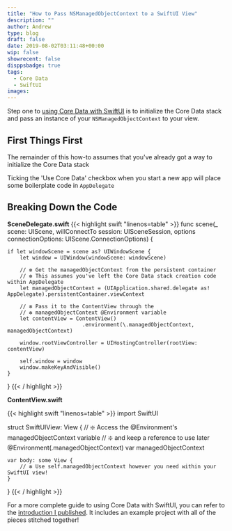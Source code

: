 ```yaml
---
title: "How to Pass NSManagedObjectContext to a SwiftUI View"
description: ""
author: Andrew
type: blog
draft: false
date: 2019-08-02T03:11:48+00:00
wip: false
showrecent: false
disppsbadge: true
tags:
  - Core Data
  - SwiftUI
images:
---
```


Step one to [using Core Data with SwiftUI](/blog/ios-development/data-persistence/using-core-data-with-swiftui-introduction/) is to initialize the Core Data stack and pass an instance of your `NSManagedObjectContext` to your view.

## First Things First
The remainder of this how-to assumes that you've already got a way to initialize the Core Data stack

Ticking the 'Use Core Data' checkbox when you start a new app will place some boilerplate code in `AppDelegate`

## Breaking Down the Code

**SceneDelegate.swift**
{{< highlight swift "linenos=table" >}}
func scene(_ scene: UIScene, 
            willConnectTo session: UISceneSession, 
            options connectionOptions: UIScene.ConnectionOptions) {

    if let windowScene = scene as? UIWindowScene {
        let window = UIWindow(windowScene: windowScene)
        
        // ❇️ Get the managedObjectContext from the persistent container
        // ❇️ This assumes you've left the Core Data stack creation code within AppDelegate
        let managedObjectContext = (UIApplication.shared.delegate as! AppDelegate).persistentContainer.viewContext
        
        // ❇️ Pass it to the ContentView through the 
        // ❇️ managedObjectContext @Environment variable
        let contentView = ContentView()
                            .environment(\.managedObjectContext, managedObjectContext)
        
        window.rootViewController = UIHostingController(rootView: contentView)
        
        self.window = window
        window.makeKeyAndVisible()
    }
}
{{< / highlight >}}

**ContentView.swift**

{{< highlight swift "linenos=table" >}}
import SwiftUI

struct SwiftUIView: View {
    // ❇️ Access the @Environment's managedObjectContext variable
    // ❇️ and keep a reference to use later
    @Environment(\.managedObjectContext) var managedObjectContext

    var body: some View {
        // ❇️ Use self.managedObjectContext however you need within your SwiftUI view!
    }
}
{{< / highlight >}}

For a more complete guide to using Core Data with SwiftUI, you can refer to the [introduction I published](/blog/ios-development/data-persistence/using-core-data-with-swiftui-introduction/).  It includes an example project with all of the pieces stitched together!